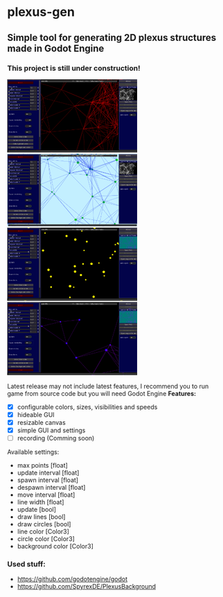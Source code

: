 # plexus-gen
## Simple tool for generating 2D plexus structures made in Godot Engine
### This project is still under construction!

<p float="left">
<img src="https://raw.githubusercontent.com/Wolfyxon/plexus-gen/main/github/img/screenshot1.png" width="300px"> <img src="https://raw.githubusercontent.com/Wolfyxon/plexus-gen/main/github/img/screenshot2.png" width="300px"> <img src="https://raw.githubusercontent.com/Wolfyxon/plexus-gen/main/github/img/screenshot3.png" width="300px"> <img src="https://raw.githubusercontent.com/Wolfyxon/plexus-gen/main/github/img/screenshot4.png" width="300px">
</p>

Latest release may not include latest features, I recommend you to run game from source code but you will need Godot Engine
**Features:**
- [x] configurable colors, sizes, visibilities and speeds
- [x] hideable GUI
- [x] resizable canvas 
- [x] simple GUI and settings
- [ ] recording (Comming soon)

Available settings:
- max points [float]
- update interval [float]
- spawn interval [float]
- despawn interval [float]
- move interval [float]
- line width [float]
- update [bool]
- draw lines [bool]
- draw circles [bool]
- line color [Color3]
- circle color [Color3]
- background color [Color3]

### Used stuff:
- https://github.com/godotengine/godot
- https://github.com/SpyrexDE/PlexusBackground
